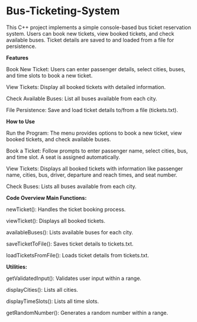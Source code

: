 # Bus-Ticketing-System
This C++ project implements a simple console-based bus ticket reservation system. Users can book new tickets, view booked tickets, and check available buses. Ticket details are saved to and loaded from a file for persistence.

**Features**

Book New Ticket: Users can enter passenger details, select cities, buses, and time slots to book a new ticket.

View Tickets: Display all booked tickets with detailed information.

Check Available Buses: List all buses available from each city.

File Persistence: Save and load ticket details to/from a file (tickets.txt).


**How to Use**

Run the Program: The menu provides options to book a new ticket, view booked tickets, and check available buses.

Book a Ticket: Follow prompts to enter passenger name, select cities, bus, and time slot. A seat is assigned automatically.

View Tickets: Displays all booked tickets with information like passenger name, cities, bus, driver, departure and reach times, and seat number.

Check Buses: Lists all buses available from each city.


**Code Overview
Main Functions:**

newTicket(): Handles the ticket booking process.

viewTicket(): Displays all booked tickets.

availableBuses(): Lists available buses for each city.

saveTicketToFile(): Saves ticket details to tickets.txt.

loadTicketsFromFile(): Loads ticket details from tickets.txt.


**Utilities:**

getValidatedInput(): Validates user input within a range.

displayCities(): Lists all cities.

displayTimeSlots(): Lists all time slots.

getRandomNumber(): Generates a random number within a range.
